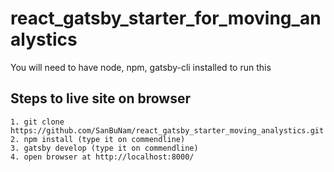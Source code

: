 # react_gatsby_starter_for_moving_analystics
You will need to have node, npm, gatsby-cli installed to run this

## Steps to live site on browser
```
1. git clone https://github.com/SanBuNam/react_gatsby_starter_moving_analystics.git
2. npm install (type it on commendline)
3. gatsby develop (type it on commendline)
4. open browser at http://localhost:8000/
```
